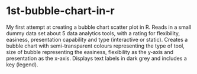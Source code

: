 # 1st-bubble-chart-in-r
My first attempt at creating a bubble chart scatter plot in R.
Reads in a small dummy data set about 5 data analytics tools, with a rating for flexibility, easiness, presentation capability and type (interactive or static).
Creates a bubble chart with semi-transparent colours representing the type of tool, size of bubble representing the easiness,
flexibility as the y-axis and presentation as the x-axis.
Displays text labels in dark grey and includes a key (legend).
